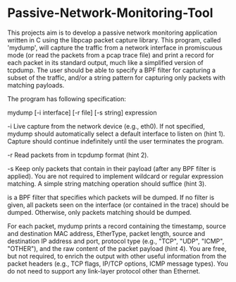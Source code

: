 # Passive-Network-Monitoring-Tool

This projects aim is to  develop a passive network monitoring application
written in C using the libpcap
packet capture library. This program, called 'mydump', will capture the
traffic from a network interface in promiscuous mode (or read the packets from
a pcap trace file) and print a record for each packet in its standard output,
much like a simplified version of tcpdump. The user should be able to specify
a BPF filter for capturing a subset of the traffic, and/or a string pattern
for capturing only packets with matching payloads.

The program has  following specification:

mydump [-i interface] [-r file] [-s string] expression

-i  Live capture from the network device <interface> (e.g., eth0). If not
    specified, mydump should automatically select a default interface to
    listen on (hint 1). Capture should continue indefinitely until the user
    terminates the program.

-r  Read packets from <file> in tcpdump format (hint 2).

-s  Keep only packets that contain <string> in their payload (after any BPF
    filter is applied). You are not required to implement wildcard or regular
    expression matching. A simple string matching operation should suffice
    (hint 3).

<expression> is a BPF filter that specifies which packets will be dumped. If
no filter is given, all packets seen on the interface (or contained in the
trace) should be dumped. Otherwise, only packets matching <expression> should
be dumped.

For each packet, mydump prints a record containing the timestamp, source and
destination MAC address, EtherType, packet length, source and destination IP
address and port, protocol type (e.g., "TCP", "UDP", "ICMP", "OTHER"), and the
raw content of the packet payload (hint 4). You are free, but not required, to
enrich the output with other useful information from the packet headers (e.g.,
TCP flags, IP/TCP options, ICMP message types). You do not need to support any
link-layer protocol other than Ethernet.
